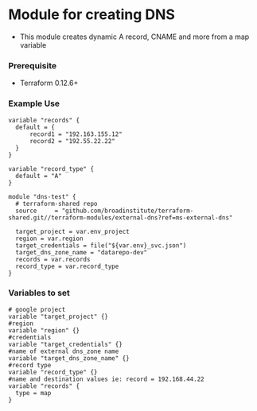 # Module for creating DNS

- This module creates dynamic A record, CNAME and more from a map variable

### Prerequisite
- Terraform 0.12.6+

### Example Use
```
variable "records" {
  default = {
      record1 = "192.163.155.12"
      record2 = "192.55.22.22"
  }
}

variable "record_type" {
  default = "A"
}

module "dns-test" {
  # terraform-shared repo
  source     = "github.com/broadinstitute/terraform-shared.git//terraform-modules/external-dns?ref=ms-external-dns"

  target_project = var.env_project
  region = var.region
  target_credentials = file("${var.env}_svc.json")
  target_dns_zone_name = "datarepo-dev"
  records = var.records
  record_type = var.record_type
}
```
### Variables to set
```
# google project
variable "target_project" {}
#region
variable "region" {}
#credentials
variable "target_credentials" {}
#name of external dns_zone name
variable "target_dns_zone_name" {}
#record type
variable "record_type" {}
#name and destination values ie: record = 192.168.44.22
variable "records" {
  type = map
}
```

